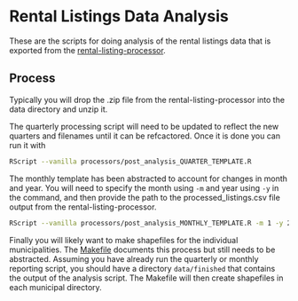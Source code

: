 # Rental Listings Data Analysis
These are the scripts for doing analysis of the rental listings data that is exported from the [rental-listing-processor](https://github.com/MAPC/rental-listing-processor).

## Process
Typically you will drop the .zip file from the rental-listing-processor into the data directory and unzip it.

The quarterly processing script will need to be updated to reflect the new quarters and filenames until it can be refcactored. Once it is done you can run it with

```sh
RScript --vanilla processors/post_analysis_QUARTER_TEMPLATE.R
```

The monthly template has been abstracted to account for changes in month and year. You will need to specify the month using `-m` and year using `-y` in the command, and then provide the path to the processed_listings.csv file output from the rental-listing-processor.

```sh
RScript --vanilla processors/post_analysis_MONTHLY_TEMPLATE.R -m 1 -y 2020 data/rental-listings_1-2020/geolocator/1594219888.060255_processed_listings.csv
```

Finally you will likely want to make shapefiles for the individual municipalities. The [Makefile](https://github.com/MAPC/rental-listings-data-analysis/blob/master/Makefile) documents this process but still needs to be abstracted. Assuming you have already run the quarterly or monthly reporting script, you should have a directory `data/finished` that contains the output of the analysis script. The Makefile will then create shapefiles in each municipal directory.
